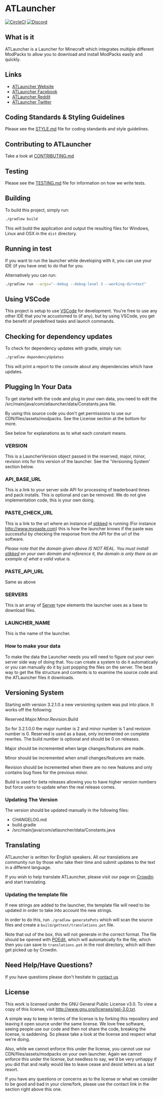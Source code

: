 # ATLauncher

[![CircleCI](https://circleci.com/gh/ATLauncher/ATLauncher/tree/master.svg?style=shield)](https://circleci.com/gh/ATLauncher/ATLauncher/tree/master)
[![Discord](https://discordapp.com/api/guilds/117047818136322057/embed.png?style=shield)](https://atl.pw/discordfromgithub)

## What is it

ATLauncher is a Launcher for Minecraft which integrates multiple different ModPacks to allow you to download and install
ModPacks easily and quickly.

## Links

- [ATLauncher Website](https://www.atlauncher.com)
- [ATLauncher Facebook](http://www.facebook.com/ATLauncher)
- [ATLauncher Reddit](http://www.reddit.com/r/ATLauncher)
- [ATLauncher Twitter](http://twitter.com/ATLauncher)

## Coding Standards & Styling Guidelines

Please see the [STYLE.md](STYLE.md) file for coding standards and style guidelines.

## Contributing to ATLauncher

Take a look at [CONTRIBUTING.md](CONTRIBUTING.md)

## Testing

Please see the [TESTING.md](TESTING.md) file for information on how we write tests.

## Building

To build this project, simply run:

```sh
./gradlew build
```

This will build the application and output the resulting files for Windows, Linux and OSX in the
`dist` directory.

## Running in test

If you want to run the launcher while developing with it, you can use your IDE (if you have one) to
do that for you.

Alternatively you can run:

```sh
./gradlew run --args="--debug --debug-level 3 --working-dir=test"
```

## Using VSCode

This project is setup to use [VSCode](https://code.visualstudio.com/) for development. You're free
to use any other IDE that you're accustomed to (if any), but by using VSCode, you get the benefit
of predefined tasks and launch commands.

## Checking for dependency updates

To check for dependency updates with gradle, simply run:

```sh
./gradlew dependencyUpdates
```

This will print a report to the console about any dependencies which have updates.

## Plugging In Your Data

To get started with the code and plug in your own data, you need to edit the
/src/main/java/com/atlauncher/data/Constants.java file.

By using this source code you don't get permissions to use our CDN/files/assets/modpacks. See the
License section at the bottom for more.

See below for explanations as to what each constant means.

### VERSION

This is a LauncherVersion object passed in the reserved, major, minor, revision ints for this
version of the launcher. See the 'Versioning System' section below.

### API_BASE_URL

This is a link to your server side API for processing of leaderboard times and pack installs. This
is optional and can be removed. We do not give implementation code, this is your own doing.

### PASTE_CHECK_URL

This is a link to the url where an instance of [stikked](https://github.com/claudehohl/Stikked) is
running (For instance http://www.mypaste.com) this is how the launcher knows if the paste was
successful by checking the response from the API for the url of the software.

_Please note that the domain given above IS NOT REAL. You must install
[stikked](https://github.com/claudehohl/Stikked) on your own domain and reference it, the domain is
only there as an example of what a valid value is._

### PASTE_API_URL

Same as above

### SERVERS

This is an array of
[Server](https://github.com/ATLauncher/ATLauncher/blob/master/src/main/java/com/atlauncher/data/Server.java)
type elements the launcher uses as a base to download files.

### LAUNCHER_NAME

This is the name of the launcher.

### How to make your data

To make the data the Launcher needs you will need to figure out your own server side way of doing
that. You can create a system to do it automatically or you can manually do it by just popping the
files on the server. The best way to get the file structure and contents is to examine the source
code and the ATLauncher files it downloads.

## Versioning System

Starting with version 3.2.1.0 a new versioning system was put into place. It works off the
following:

Reserved.Major.Minor.Revision.Build

So for 3.2.1.0.0 the major number is 2 and minor number is 1 and revision number is 0. Reserved is
used as a base, only incremented on complete rewrites. The build number is optional and should be 0
on releases.

Major should be incremented when large changes/features are made.

Minor should be incremented when small changes/features are made.

Revision should be incremented when there are no new features and only contains bug fixes for the
previous minor.

Build is used for beta releases allowing you to have higher version numbers but force users to
update when the real release comes.

### Updating The Version

The version should be updated manually in the following files:

- CHANGELOG.md
- build.gradle
- /src/main/java/com/atlauncher/data/Constants.java

## Translating

ATLauncher is written for English speakers. All our translations are community run by those who
take their time and submit updates to the text in a different language.

If you wish to help translate ATLauncher, please visit our page on
[Crowdin](https://crowdin.com/project/atlauncher) and start translating.

### Updating the template file

If new strings are added to the launcher, the template file will need to be updated in order to
take into account the new strings.

In order to do this, run `./gradlew generatePots` which will scan the source files and create a
`build/gettext/translations.pot` file.

Note that out of the box, this will not generate in the correct format. The file should be opened
with [POEdit](https://poedit.net/), which will automatically fix the file, which then you can save
to `translations.pot` in the root directory, which will then get picked up by Crowdin.

## Need Help/Have Questions?

If you have questions please don't hesitate to [contact us](https://www.atlauncher.com/contact-us/)

## License

This work is licensed under the GNU General Public License v3.0. To view a copy of this license,
visit <http://www.gnu.org/licenses/gpl-3.0.txt>.

A simple way to keep in terms of the license is by forking this repository and leaving it open
source under the same license. We love free software, seeing people use our code and then not share
the code, breaking the license, is saddening. So please take a look at the license and respect what
we're doing.

Also, while we cannot enforce this under the license, you cannot use our CDN/files/assets/modpacks
on your own launcher. Again we cannot enforce this under the license, but needless to say, we'd be
very unhappy if you did that and really would like to leave cease and desist letters as a last
resort.

If you have any questions or concerns as to the license or what we consider to be good and bad in
your clone/fork, please use the contact link in the section right above this one.
